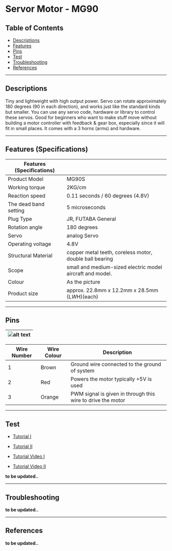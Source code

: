 # Servor Motor - MG90

## Table of Contents

-   [Descriptions](#descriptions)
-   [Features](#features)
-   [Pins](#pins)
-   [Test](#test-code)
-   [Troubleshooting](#troubleshooting)
-   [References](#references)

---

## Descriptions

Tiny and lightweight with high output power. Servo can rotate approximately 180 degrees
(90 in each direction), and works just like the standard kinds but smaller. You can use any
servo code, hardware or library to control these servos. Good for beginners who want to make
stuff move without building a motor controller with feedback & gear box, especially since it
will fit in small places. It comes with a 3 horns (arms) and hardware.

---

## Features (Specifications)

| Features (Specifications) |                                                           |
| ------------------------- | --------------------------------------------------------- |
| Product Model             | MG90S                                                     |
| Working torque            | 2KG/cm                                                    |
| Reaction speed            | 0.11 seconds / 60 degrees (4.8V)                          |
| The dead band setting     | 5 microseconds                                            |
| Plug Type                 | JR, FUTABA General                                        |
| Rotation angle            | 180 degrees                                               |
| Servo                     | analog Servo                                              |
| Operating voltage         | 4.8V                                                      |
| Structural Material       | copper metal teeth, coreless motor, double ball bearing   |
| Scope                     | small and medium-sized electric model aircraft and model. |
| Colour                    | As the picture                                            |
| Product size              | approx. 22.8mm x 12.2mm x 28.5mm (L*W*H)(each)            |

---

## Pins

| ![alt text](https://bit.ly/3sByE5g 'Servo') |
| ------------------------------------------- |

| Wire Number | Wire Colour | Description                                                 |
| ----------- | ----------- | ----------------------------------------------------------- |
| 1           | Brown       | Ground wire connected to the ground of system               |
| 2           | Red         | Powers the motor typically +5V is used                      |
| 3           | Orange      | PWM signal is given in through this wire to drive the motor |

---

## Test

-   [Tutorial I](http://bit.ly/Servo-Motor-Control-with-an-Arduino)
-   [Tutorial II](http://bit.ly/How-Servo-Motors-Work)

-   [Tutorial Video I](https://youtu.be/oOA_Ap49dlA)
-   [Tutorial Video II](https://youtu.be/n3xtyCH2tiw)

**to be updated..**

---

## Troubleshooting

**to be updated..**

---

## References

**to be updated..**
